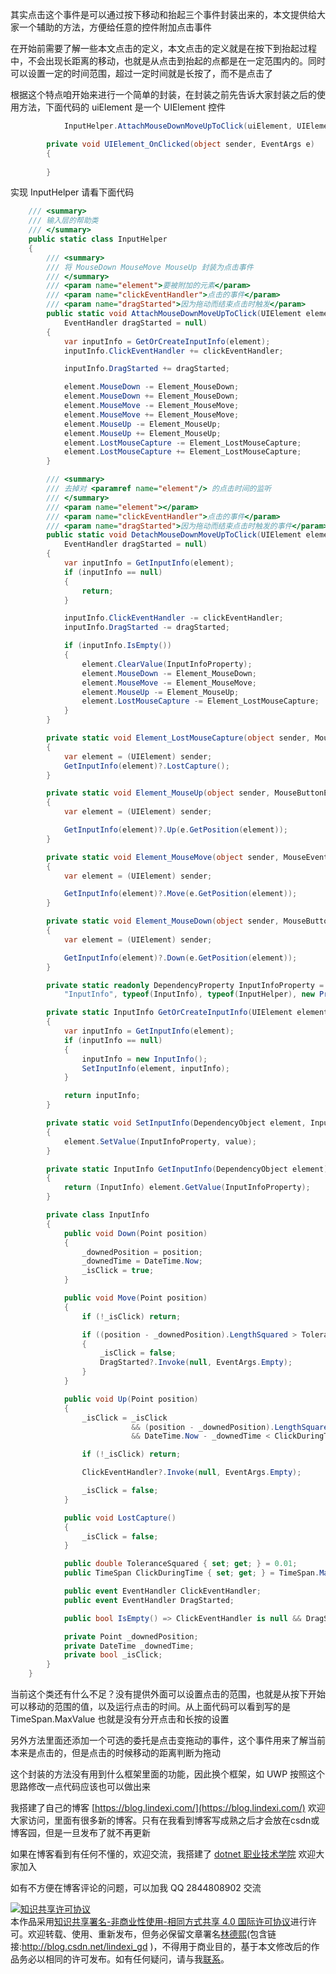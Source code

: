 
其实点击这个事件是可以通过按下移动和抬起三个事件封装出来的，本文提供给大家一个辅助的方法，方便给任意的控件附加点击事件

<!--more-->


<!-- 发布 -->

在开始前需要了解一些本文点击的定义，本文点击的定义就是在按下到抬起过程中，不会出现长距离的移动，也就是从点击到抬起的点都是在一定范围内的。同时可以设置一定的时间范围，超过一定时间就是长按了，而不是点击了

根据这个特点咱开始来进行一个简单的封装，在封装之前先告诉大家封装之后的使用方法，下面代码的 uiElement 是一个 UIElement 控件

```csharp
            InputHelper.AttachMouseDownMoveUpToClick(uiElement, UIElement_OnClicked);

        private void UIElement_OnClicked(object sender, EventArgs e)
        {
            
        }
```

实现 InputHelper 请看下面代码

```csharp
    /// <summary>
    /// 输入层的帮助类
    /// </summary>
    public static class InputHelper
    {
        /// <summary>
        /// 将 MouseDown MouseMove MouseUp 封装为点击事件
        /// </summary>
        /// <param name="element">要被附加的元素</param>
        /// <param name="clickEventHandler">点击的事件</param>
        /// <param name="dragStarted">因为拖动而结束点击时触发</param>
        public static void AttachMouseDownMoveUpToClick(UIElement element, EventHandler clickEventHandler,
            EventHandler dragStarted = null)
        {
            var inputInfo = GetOrCreateInputInfo(element);
            inputInfo.ClickEventHandler += clickEventHandler;

            inputInfo.DragStarted += dragStarted;

            element.MouseDown -= Element_MouseDown;
            element.MouseDown += Element_MouseDown;
            element.MouseMove -= Element_MouseMove;
            element.MouseMove += Element_MouseMove;
            element.MouseUp -= Element_MouseUp;
            element.MouseUp += Element_MouseUp;
            element.LostMouseCapture -= Element_LostMouseCapture;
            element.LostMouseCapture += Element_LostMouseCapture;
        }

        /// <summary>
        /// 去掉对 <paramref name="element"/> 的点击时间的监听
        /// </summary>
        /// <param name="element"></param>
        /// <param name="clickEventHandler">点击的事件</param>
        /// <param name="dragStarted">因为拖动而结束点击时触发的事件</param>
        public static void DetachMouseDownMoveUpToClick(UIElement element, EventHandler clickEventHandler,
            EventHandler dragStarted = null)
        {
            var inputInfo = GetInputInfo(element);
            if (inputInfo == null)
            {
                return;
            }

            inputInfo.ClickEventHandler -= clickEventHandler;
            inputInfo.DragStarted -= dragStarted;

            if (inputInfo.IsEmpty())
            {
                element.ClearValue(InputInfoProperty);
                element.MouseDown -= Element_MouseDown;
                element.MouseMove -= Element_MouseMove;
                element.MouseUp -= Element_MouseUp;
                element.LostMouseCapture -= Element_LostMouseCapture;
            }
        }

        private static void Element_LostMouseCapture(object sender, MouseEventArgs e)
        {
            var element = (UIElement) sender;
            GetInputInfo(element)?.LostCapture();
        }

        private static void Element_MouseUp(object sender, MouseButtonEventArgs e)
        {
            var element = (UIElement) sender;

            GetInputInfo(element)?.Up(e.GetPosition(element));
        }

        private static void Element_MouseMove(object sender, MouseEventArgs e)
        {
            var element = (UIElement) sender;

            GetInputInfo(element)?.Move(e.GetPosition(element));
        }

        private static void Element_MouseDown(object sender, MouseButtonEventArgs e)
        {
            var element = (UIElement) sender;

            GetInputInfo(element)?.Down(e.GetPosition(element));
        }

        private static readonly DependencyProperty InputInfoProperty = DependencyProperty.RegisterAttached(
            "InputInfo", typeof(InputInfo), typeof(InputHelper), new PropertyMetadata(default(InputInfo)));

        private static InputInfo GetOrCreateInputInfo(UIElement element)
        {
            var inputInfo = GetInputInfo(element);
            if (inputInfo == null)
            {
                inputInfo = new InputInfo();
                SetInputInfo(element, inputInfo);
            }

            return inputInfo;
        }

        private static void SetInputInfo(DependencyObject element, InputInfo value)
        {
            element.SetValue(InputInfoProperty, value);
        }

        private static InputInfo GetInputInfo(DependencyObject element)
        {
            return (InputInfo) element.GetValue(InputInfoProperty);
        }

        private class InputInfo
        {
            public void Down(Point position)
            {
                _downedPosition = position;
                _downedTime = DateTime.Now;
                _isClick = true;
            }

            public void Move(Point position)
            {
                if (!_isClick) return;

                if ((position - _downedPosition).LengthSquared > ToleranceSquared)
                {
                    _isClick = false;
                    DragStarted?.Invoke(null, EventArgs.Empty);
                }
            }

            public void Up(Point position)
            {
                _isClick = _isClick
                           && (position - _downedPosition).LengthSquared <= ToleranceSquared
                           && DateTime.Now - _downedTime < ClickDuringTime;

                if (!_isClick) return;

                ClickEventHandler?.Invoke(null, EventArgs.Empty);

                _isClick = false;
            }

            public void LostCapture()
            {
                _isClick = false;
            }

            public double ToleranceSquared { set; get; } = 0.01;
            public TimeSpan ClickDuringTime { set; get; } = TimeSpan.MaxValue;

            public event EventHandler ClickEventHandler;
            public event EventHandler DragStarted;

            public bool IsEmpty() => ClickEventHandler is null && DragStarted is null;

            private Point _downedPosition;
            private DateTime _downedTime;
            private bool _isClick;
        }
    }
```

当前这个类还有什么不足？没有提供外面可以设置点击的范围，也就是从按下开始可以移动的范围的值，以及运行点击的时间。从上面代码可以看到写的是 TimeSpan.MaxValue 也就是没有分开点击和长按的设置

另外方法里面还添加一个可选的委托是点击变拖动的事件，这个事件用来了解当前本来是点击的，但是点击的时候移动的距离判断为拖动

这个封装的方法没有用到什么框架里面的功能，因此换个框架，如 UWP 按照这个思路修改一点代码应该也可以做出来





我搭建了自己的博客 [https://blog.lindexi.com/](https://blog.lindexi.com/) 欢迎大家访问，里面有很多新的博客。只有在我看到博客写成熟之后才会放在csdn或博客园，但是一旦发布了就不再更新

如果在博客看到有任何不懂的，欢迎交流，我搭建了 [dotnet 职业技术学院](https://t.me/dotnet_campus) 欢迎大家加入

如有不方便在博客评论的问题，可以加我 QQ 2844808902 交流

<a rel="license" href="http://creativecommons.org/licenses/by-nc-sa/4.0/"><img alt="知识共享许可协议" style="border-width:0" src="https://licensebuttons.net/l/by-nc-sa/4.0/88x31.png" /></a><br />本作品采用<a rel="license" href="http://creativecommons.org/licenses/by-nc-sa/4.0/">知识共享署名-非商业性使用-相同方式共享 4.0 国际许可协议</a>进行许可。欢迎转载、使用、重新发布，但务必保留文章署名[林德熙](http://blog.csdn.net/lindexi_gd)(包含链接:http://blog.csdn.net/lindexi_gd )，不得用于商业目的，基于本文修改后的作品务必以相同的许可发布。如有任何疑问，请与我[联系](mailto:lindexi_gd@163.com)。
